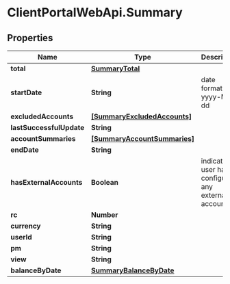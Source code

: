# ClientPortalWebApi.Summary

## Properties
Name | Type | Description | Notes
------------ | ------------- | ------------- | -------------
**total** | [**SummaryTotal**](SummaryTotal.md) |  | [optional] 
**startDate** | **String** | date format-- yyyy-MM-dd | [optional] 
**excludedAccounts** | [**[SummaryExcludedAccounts]**](SummaryExcludedAccounts.md) |  | [optional] 
**lastSuccessfulUpdate** | **String** |  | [optional] 
**accountSummaries** | [**[SummaryAccountSummaries]**](SummaryAccountSummaries.md) |  | [optional] 
**endDate** | **String** |  | [optional] 
**hasExternalAccounts** | **Boolean** | indicator of user having configured any external accounts | [optional] 
**rc** | **Number** |  | [optional] 
**currency** | **String** |  | [optional] 
**userId** | **String** |  | [optional] 
**pm** | **String** |  | [optional] 
**view** | **String** |  | [optional] 
**balanceByDate** | [**SummaryBalanceByDate**](SummaryBalanceByDate.md) |  | [optional] 


